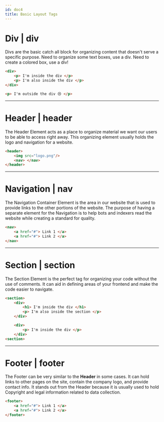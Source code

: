 ```yaml
---
id: doc4
title: Basic Layout Tags
---
```


# Div | div

Divs are the basic catch all block for organizing content that doesn't serve a specific purpose. Need to organize some text boxes, use a div. Need to create a colored box, use a div!

```html
<div>
    <p> I'm inside the div </p> 
    <p> I'm also inside the div </p> 
</div>

<p> I'm outside the div 😢 </p> 

```

---

# Header | header

The Header Element acts as a place to organize material we want our users to be able to access right away. This organizing element usually holds the logo and navigation for a website.

```html
<header>
    <img src="logo.png"/> 
    <nav> </nav>
</header>

```
---

# Navigation | nav

The Navigation Container Element is the area in our website that is used to provide links to the other portions of the website. The purpose of having a separate element for the Navigation is to help bots and indexers read the website while creating a standard for quality.

```html
<nav>
    <a href="#"> Link 1 </a> 
    <a href="#"> Link 2 </a> 
</nav>

```
---

# Section | section

The Section Element is the perfect tag for organizing your code without the use of comments. It can aid in defining areas of your frontend and make the code easier to navigate.

```html
<section>
    <div>
        <h1> I'm inside the div </h1> 
        <p> I'm also inside the section </p> 
    </div>

    <div>
        <p> I'm inside the div </p> 
    </div>
<section>

```
---

# Footer | footer

The Footer can be very similar to the **Header** in some cases. It can hold links to other pages on the site, contain the company logo, and provide contact info. It stands out from the Header because it is usually used to hold Copyright and legal information related to data collection.

```html
<footer>
    <a href="#"> Link 1 </a> 
    <a href="#"> Link 2 </a> 
</footer>

```